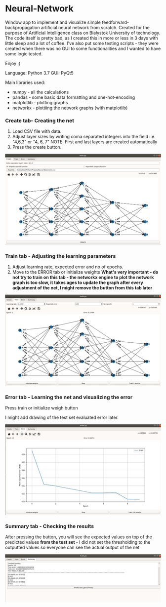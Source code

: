 # Neural-Network
Window app to implement and visualize simple feedforward-backpropagation artificial neural network from scratch. Created for the purpose of Artificial Intelligence class on Białystok University of technology. The code itself is pretty bad, as I created this in more or less in 3 days with little sleep and a lot of coffee.
I've also put some testing scripts - they were created when there was no GUI to some functionalities and I wanted to have some logic tested.

Enjoy ;)

Language: Python 3.7
GUI: PyQt5

Main libraries used:
- numpy - all the calculations
- pandas - some basic data formatting and one-hot-encoding
- matplotlib - plotting graphs
- networkx - plottiing the network graphs (with matplotlib)

### Create tab- Creating the net 

 1. Load CSV file with data. 
 3. Adjust layer sizes by writing coma separated integers into the field i.e. "4,6,3" or "4, 6,   7" NOTE: First and last layers are created automatically
 2. Press the create button.

 
 <img src="https://github.com/TotoAfreeca/Neural-Network/blob/master/screenshots/img1.png" />
 
 ### Train tab - Adjusting the learning parameters
 
 1. Adjust learning rate, expected error and no of epochs.
 2. Move to the ERROR tab or initialize weights 
 <b> What's very important - do not try to train on this tab - the networkx engine to plot the network graph is too slow, it takes ages to update the graph after every adjustment of the net, I might remove the button from this tab later </b>
 
 <img src="https://github.com/TotoAfreeca/Neural-Network/blob/master/screenshots/img4.png" />
 
 ### Error tab - Learning the net and visualizing the error
 
 Press train or initialize weigh button
 
 I might add drawing of the test set evaluated error later.
 
 <img src="https://github.com/TotoAfreeca/Neural-Network/blob/master/screenshots/img3.png" />
 
 
 ### Summary tab - Checking the results
 
 After pressing the button, you will see the expected values on top of the predicted values <b> from the test set </b> - I did not set the thresholding to the outputted values so everyone can see the actual output of the net
 
  <img src="https://github.com/TotoAfreeca/Neural-Network/blob/master/screenshots/img2.png" />
 
